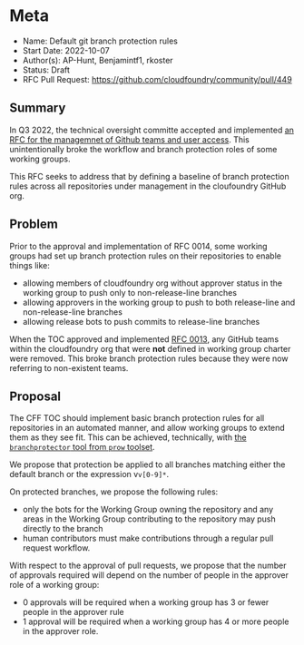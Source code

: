 # Meta
[meta]: #meta
- Name: Default git branch protection rules
- Start Date: 2022-10-07
- Author(s): AP-Hunt, Benjamintf1, rkoster
- Status: Draft <!-- Acceptable values: Draft, Approved, On Hold, Superseded -->
- RFC Pull Request: https://github.com/cloudfoundry/community/pull/449


## Summary

In Q3 2022, the technical oversight committe accepted and implemented [an RFC for the managemnet of Github teams and user access](https://github.com/cloudfoundry/community/blob/main/toc/rfc/rfc-0014-github-teams-and-access.md). This unintentionally broke the workflow and branch protection roles of some working groups.

This RFC seeks to address that by defining a baseline of branch protection rules across all repositories under management in the cloufoundry GitHub org.

## Problem

Prior to the approval and implementation of RFC 0014, some working groups had set up branch protection rules on their repositories to enable things like:
* allowing members of cloudfoundry org without approver status in the working group to push only to non-release-line branches
* allowing approvers in the working group to push to both release-line and non-release-line branches
* allowing release bots to push commits to release-line branches

When the TOC approved and implemented [RFC 0013](https://github.com/cloudfoundry/community/blob/main/toc/rfc/rfc-0013-remove-nonstandard-github-teams.md), any GitHub teams within the cloudfoundry org that were **not** defined in working group charter were removed. This broke branch protection rules because they were now referring to non-existent teams.

## Proposal

The CFF TOC should implement basic branch protection rules for all repositories in an automated manner, and allow working groups to extend them as they see fit. This can be achieved, technically, with [the `branchprotector` tool from `prow` toolset](https://github.com/kubernetes/test-infra/blob/master/prow/cmd/branchprotector/README.md).

We propose that protection be applied to all branches matching either the default branch or the expression v`v[0-9]*`.

On protected branches, we propose the following rules:
* only the bots for the Working Group owning the repository and any areas in the Working Group contributing to the repository may push directly to the branch
* human contributors must make contributions through a regular pull request workflow.

With respect to the approval of pull requests, we propose that the number of approvals required will depend on the number of people in the approver role of a working group:
* 0 approvals will be required when a working group has 3 or fewer people in the approver rule
* 1 approval will be required when a working group has 4 or more people in the approver role.

